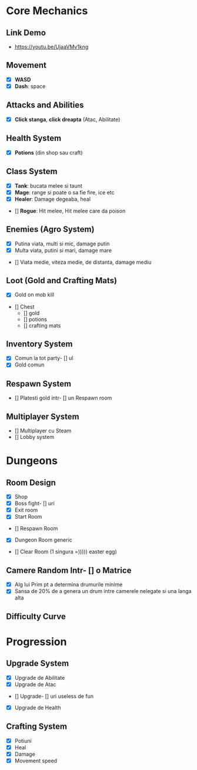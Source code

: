 # Core Mechanics

## Link Demo
- https://youtu.be/UjaaVMv1kng

## Movement
- [x]  **WASD**
- [x]  **Dash**: space

## Attacks and Abilities
- [x]  **Click stanga**, **click dreapta** (Atac, Abilitate)

## Health System
- [x]  **Potions** (din shop sau craft)

## Class System
- [x]  **Tank**: bucata melee si taunt
- [x]  **Mage**: range si poate o sa fie fire, ice etc
- [x]  **Healer**: Damage degeaba, heal
- []  **Rogue**: Hit melee, Hit melee care da poison

## Enemies (Agro System)
- [x]  Putina viata, multi si mic, damage putin
- [x]  Multa viata, putini si mari, damage mare
- []  Viata medie, viteza medie, de distanta, damage mediu

## Loot (Gold and Crafting Mats)
- [x]  Gold on mob kill
- []  Chest
  - []  gold
  - []  potions
  - []  crafting mats

## Inventory System
- [x]  Comun la tot party- [] ul
- [x]  Gold comun

## Respawn System
- []  Platesti gold intr- [] un Respawn room

## Multiplayer System
- []  Multiplayer cu Steam
- []  Lobby system

# Dungeons

## Room Design
- [x]  Shop
- [x]  Boss fight- [] uri
- [x]  Exit room
- [x]  Start Room
- []  Respawn Room
- [x]  Dungeon Room generic
- []  Clear Room (1 singura =))))) easter egg)

## Camere Random Intr- [] o Matrice
- [x]  Alg lui Prim pt a determina drumurile minime
- [x]  Sansa de 20% de a genera un drum intre camerele nelegate si una langa alta

## Difficulty Curve

# Progression

## Upgrade System
- [x]  Upgrade de Abilitate
- [x]  Upgrade de Atac
- []  Upgrade- [] uri useless de fun
- [x]  Upgrade de Health

## Crafting System
- [x]  Potiuni 
  - [x]  Heal
  - [x]  Damage
  - [x]  Movement speed
```
